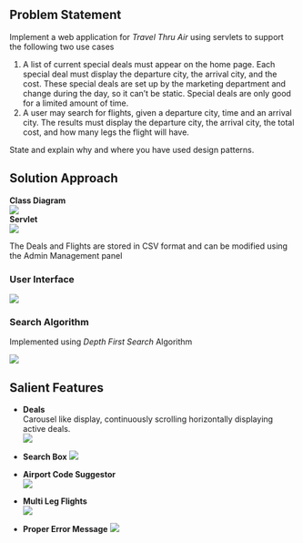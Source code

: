 
## Problem Statement
Implement a web application for *Travel Thru Air* using servlets to support the following two use cases
1. A list of current special deals must appear on the home page. Each special deal must display the departure city, the arrival city, and the cost. These special deals are set up by the marketing department and change during the day, so it can’t be static. Special deals are only good for a limited amount of time.
2. A user may search for flights, given a departure city, time and an arrival city. The results must display the departure city, the arrival city, the total cost, and how many legs the flight will have.  

State and explain why and where you have used design patterns.

## Solution Approach
**Class Diagram**  
![](https://i.imgur.com/vQaQPXq.png)  
**Servlet**  
![](https://i.imgur.com/2gm505D.png)

The Deals and Flights are stored in CSV format and can be modified using the Admin Management panel

### User Interface
![](https://imgur.com/K2BYtg7)

### Search Algorithm
Implemented using *Depth First Search* Algorithm  

![](https://i.imgur.com/lU6YgjZ.png)


## Salient Features
- **Deals**  
    Carousel like display, continuously scrolling horizontally displaying active deals.  
    ![](https://i.imgur.com/xDjDw8r.png)

- **Search Box**
    ![](https://i.imgur.com/RQWazh7.png)

- **Airport Code Suggestor**  
    ![](https://i.imgur.com/faqyjrd.png)

- **Multi Leg Flights**  
    ![](https://i.imgur.com/PfIl139.png)


- **Proper Error Message**
    ![](https://i.imgur.com/rX7nC7V.png)
